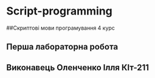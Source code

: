 # Script-programming
##Скриптові мови програмування 4 курс
## Перша лабораторна робота
## Виконавець Оленченко Ілля КІт-211
